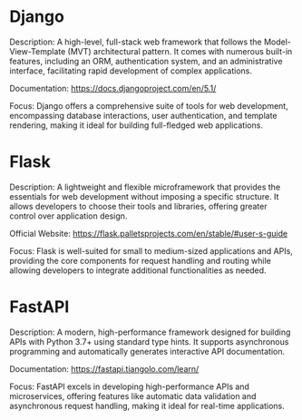 # Django  
  
Description: A high-level, full-stack web framework that follows the Model-View-Template (MVT) architectural pattern. It comes with numerous built-in features, including an ORM, authentication system, and an administrative interface, facilitating rapid development of complex applications.  
  
Documentation: https://docs.djangoproject.com/en/5.1/  
  
Focus: Django offers a comprehensive suite of tools for web development, encompassing database interactions, user authentication, and template rendering, making it ideal for building full-fledged web applications.  
  
# Flask  
  
Description: A lightweight and flexible microframework that provides the essentials for web development without imposing a specific structure. It allows developers to choose their tools and libraries, offering greater control over application design.  
  
Official Website: https://flask.palletsprojects.com/en/stable/#user-s-guide  
  
Focus: Flask is well-suited for small to medium-sized applications and APIs, providing the core components for request handling and routing while allowing developers to integrate additional functionalities as needed.  
  
# FastAPI  
  
Description: A modern, high-performance framework designed for building APIs with Python 3.7+ using standard type hints. It supports asynchronous programming and automatically generates interactive API documentation.  
  
Documentation: https://fastapi.tiangolo.com/learn/  
  
Focus: FastAPI excels in developing high-performance APIs and microservices, offering features like automatic data validation and asynchronous request handling, making it ideal for real-time applications.
